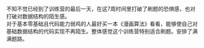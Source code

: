不知不觉已经到了训练营的最后一天，在这7周时间里打破了刷题的恐惧感，也对打破对数据结构的陌生感。  
对于基本零基础且代码能力弱鸡的人最好买一本《漫画算法》看看，能够使自己对基础数据结构的代码实现不再陌生。整体感觉这个训练营特别适合刷题。安排了满满题路。